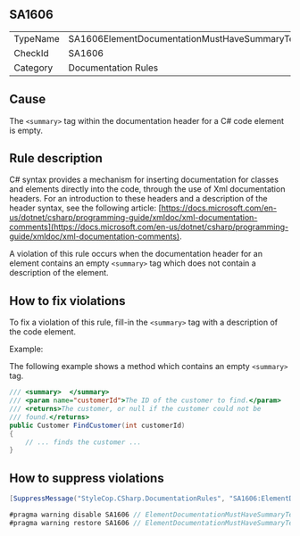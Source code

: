 ﻿## SA1606

<table>
<tr>
  <td>TypeName</td>
  <td>SA1606ElementDocumentationMustHaveSummaryText</td>
</tr>
<tr>
  <td>CheckId</td>
  <td>SA1606</td>
</tr>
<tr>
  <td>Category</td>
  <td>Documentation Rules</td>
</tr>
</table>

## Cause

The `<summary>` tag within the documentation header for a C# code element is empty.

## Rule description

C# syntax provides a mechanism for inserting documentation for classes and elements directly into the code, through the use of Xml documentation headers. For an introduction to these headers and a description of the header syntax, see the following article: [https://docs.microsoft.com/en-us/dotnet/csharp/programming-guide/xmldoc/xml-documentation-comments](https://docs.microsoft.com/en-us/dotnet/csharp/programming-guide/xmldoc/xml-documentation-comments).

A violation of this rule occurs when the documentation header for an element contains an empty `<summary>` tag which does not contain a description of the element.

## How to fix violations

To fix a violation of this rule, fill-in the `<summary>` tag with a description of the code element.

Example:

The following example shows a method which contains an empty `<summary>` tag.

```csharp
/// <summary>  </summary>
/// <param name="customerId">The ID of the customer to find.</param>
/// <returns>The customer, or null if the customer could not be
/// found.</returns>
public Customer FindCustomer(int customerId)
{
    // ... finds the customer ...
}
```

## How to suppress violations

```csharp
[SuppressMessage("StyleCop.CSharp.DocumentationRules", "SA1606:ElementDocumentationMustHaveSummaryText", Justification = "Reviewed.")]
```

```csharp
#pragma warning disable SA1606 // ElementDocumentationMustHaveSummaryText
#pragma warning restore SA1606 // ElementDocumentationMustHaveSummaryText
```
